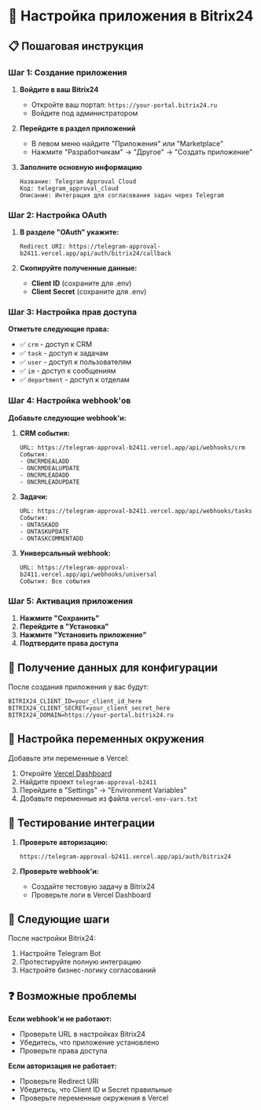 # 🔧 Настройка приложения в Bitrix24

## 📋 Пошаговая инструкция

### Шаг 1: Создание приложения

1. **Войдите в ваш Bitrix24**
   - Откройте ваш портал: `https://your-portal.bitrix24.ru`
   - Войдите под администратором

2. **Перейдите в раздел приложений**
   - В левом меню найдите "Приложения" или "Marketplace"
   - Нажмите "Разработчикам" → "Другое" → "Создать приложение"

3. **Заполните основную информацию**
   ```
   Название: Telegram Approval Cloud
   Код: telegram_approval_cloud
   Описание: Интеграция для согласования задач через Telegram
   ```

### Шаг 2: Настройка OAuth

1. **В разделе "OAuth" укажите:**
   ```
   Redirect URI: https://telegram-approval-b2411.vercel.app/api/auth/bitrix24/callback
   ```

2. **Скопируйте полученные данные:**
   - **Client ID** (сохраните для .env)
   - **Client Secret** (сохраните для .env)

### Шаг 3: Настройка прав доступа

**Отметьте следующие права:**
- ✅ `crm` - доступ к CRM
- ✅ `task` - доступ к задачам
- ✅ `user` - доступ к пользователям
- ✅ `im` - доступ к сообщениям
- ✅ `department` - доступ к отделам

### Шаг 4: Настройка webhook'ов

**Добавьте следующие webhook'и:**

1. **CRM события:**
   ```
   URL: https://telegram-approval-b2411.vercel.app/api/webhooks/crm
   События: 
   - ONCRMDEALADD
   - ONCRMDEALUPDATE
   - ONCRMLEADADD
   - ONCRMLEADUPDATE
   ```

2. **Задачи:**
   ```
   URL: https://telegram-approval-b2411.vercel.app/api/webhooks/tasks
   События:
   - ONTASKADD
   - ONTASKUPDATE
   - ONTASKCOMMENTADD
   ```

3. **Универсальный webhook:**
   ```
   URL: https://telegram-approval-b2411.vercel.app/api/webhooks/universal
   События: Все события
   ```

### Шаг 5: Активация приложения

1. **Нажмите "Сохранить"**
2. **Перейдите в "Установка"**
3. **Нажмите "Установить приложение"**
4. **Подтвердите права доступа**

## 🔑 Получение данных для конфигурации

После создания приложения у вас будут:

```
BITRIX24_CLIENT_ID=your_client_id_here
BITRIX24_CLIENT_SECRET=your_client_secret_here
BITRIX24_DOMAIN=https://your-portal.bitrix24.ru
```

## 📝 Настройка переменных окружения

Добавьте эти переменные в Vercel:

1. Откройте [Vercel Dashboard](https://vercel.com/dashboard)
2. Найдите проект `telegram-approval-b2411`
3. Перейдите в "Settings" → "Environment Variables"
4. Добавьте переменные из файла `vercel-env-vars.txt`

## 🧪 Тестирование интеграции

1. **Проверьте авторизацию:**
   ```
   https://telegram-approval-b2411.vercel.app/api/auth/bitrix24
   ```

2. **Проверьте webhook'и:**
   - Создайте тестовую задачу в Bitrix24
   - Проверьте логи в Vercel Dashboard

## 🎯 Следующие шаги

После настройки Bitrix24:
1. Настройте Telegram Bot
2. Протестируйте полную интеграцию
3. Настройте бизнес-логику согласований

## ❓ Возможные проблемы

**Если webhook'и не работают:**
- Проверьте URL в настройках Bitrix24
- Убедитесь, что приложение установлено
- Проверьте права доступа

**Если авторизация не работает:**
- Проверьте Redirect URI
- Убедитесь, что Client ID и Secret правильные
- Проверьте переменные окружения в Vercel
